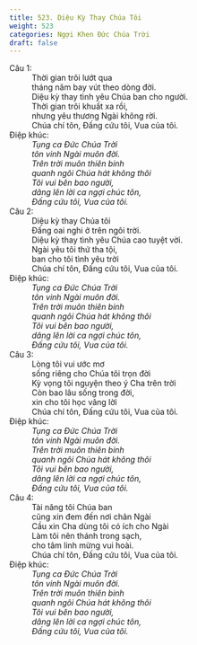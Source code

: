 ```yaml
---
title: 523. Diệu Kỳ Thay Chúa Tôi
weight: 523
categories: Ngợi Khen Đức Chúa Trời
draft: false
---
```

<dl><dt>Câu 1:</dt><dd data-verse="1">Thời gian trôi lướt qua <br/>tháng năm bay vút theo dòng đời. <br/>Diệu kỳ thay tình yêu Chúa ban cho người. <br/>Thời gian trôi khuất xa rồi, <br/>nhưng yêu thương Ngài không rời. <br/>Chúa chí tôn, Đấng cứu tôi, Vua của tôi. </dd><dt>Điệp khúc:</dt><dd data-chorus="1"><em>Tụng ca Đức Chúa Trời <br/>tôn vinh Ngài muôn đời. <br/>Trên trời muôn thiên binh <br/>quanh ngôi Chúa hát không thôi <br/>Tôi vui bên bao người, <br/>dâng lên lời ca ngợi chúc tôn, <br/>Đấng cứu tôi, Vua của tôi. </em></dd><dt>Câu 2:</dt><dd data-verse="2">Diệu kỳ thay Chúa tôi <br/>Đấng oai nghi ở trên ngôi trời. <br/>Diệu kỳ thay tình yêu Chúa cao tuyệt vời. <br/>Ngài yêu tôi thứ tha tội, <br/>ban cho tôi tình yêu trời <br/>Chúa chí tôn, Đấng cứu tôi, Vua của tôi. </dd><dt>Điệp khúc:</dt><dd data-chorus="1"><em>Tụng ca Đức Chúa Trời <br/>tôn vinh Ngài muôn đời. <br/>Trên trời muôn thiên binh <br/>quanh ngôi Chúa hát không thôi <br/>Tôi vui bên bao người, <br/>dâng lên lời ca ngợi chúc tôn, <br/>Đấng cứu tôi, Vua của tôi. </em></dd><dt>Câu 3:</dt><dd data-verse="3">Lòng tôi vui ước mơ <br/>sống riêng cho Chúa tôi trọn đời <br/>Kỳ vọng tôi nguyện theo ý Cha trên trời <br/>Còn bao lâu sống trong đời, <br/>xin cho tôi học vâng lời <br/>Chúa chí tôn, Đấng cứu tôi, Vua của tôi. </dd><dt>Điệp khúc:</dt><dd data-chorus="1"><em>Tụng ca Đức Chúa Trời <br/>tôn vinh Ngài muôn đời. <br/>Trên trời muôn thiên binh <br/>quanh ngôi Chúa hát không thôi <br/>Tôi vui bên bao người, <br/>dâng lên lời ca ngợi chúc tôn, <br/>Đấng cứu tôi, Vua của tôi. </em></dd><dt>Câu 4:</dt><dd data-verse="4">Tài năng tôi Chúa ban <br/>cũng xin đem đến nơi chân Ngài <br/>Cầu xin Cha dùng tôi có ích cho Ngài <br/>Làm tôi nên thánh trong sạch, <br/>cho tâm linh mừng vui hoài. <br/>Chúa chí tôn, Đấng cứu tôi, Vua của tôi. </dd><dt>Điệp khúc:</dt><dd data-chorus="1"><em>Tụng ca Đức Chúa Trời <br/>tôn vinh Ngài muôn đời. <br/>Trên trời muôn thiên binh <br/>quanh ngôi Chúa hát không thôi <br/>Tôi vui bên bao người, <br/>dâng lên lời ca ngợi chúc tôn, <br/>Đấng cứu tôi, Vua của tôi. </em></dd></dl>